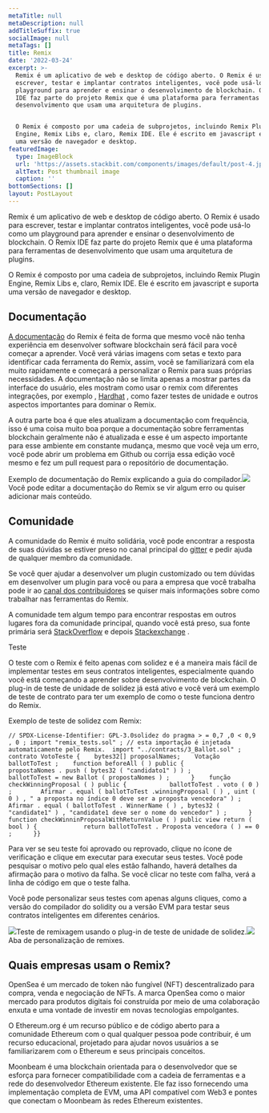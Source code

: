 ```yaml
---
metaTitle: null
metaDescription: null
addTitleSuffix: true
socialImage: null
metaTags: []
title: Remix
date: '2022-03-24'
excerpt: >-
  Remix é um aplicativo de web e desktop de código aberto. O Remix é usado para
  escrever, testar e implantar contratos inteligentes, você pode usá-lo como um
  playground para aprender e ensinar o desenvolvimento de blockchain. O Remix
  IDE faz parte do projeto Remix que é uma plataforma para ferramentas de
  desenvolvimento que usam uma arquitetura de plugins.


  O Remix é composto por uma cadeia de subprojetos, incluindo Remix Plugin
  Engine, Remix Libs e, claro, Remix IDE. Ele é escrito em javascript e suporta
  uma versão de navegador e desktop.
featuredImage:
  type: ImageBlock
  url: 'https://assets.stackbit.com/components/images/default/post-4.jpeg'
  altText: Post thumbnail image
  caption: ''
bottomSections: []
layout: PostLayout
---
```

Remix é um aplicativo de web e desktop de código aberto. O Remix é usado para escrever, testar e implantar contratos inteligentes, você pode usá-lo como um playground para aprender e ensinar o desenvolvimento de blockchain. O Remix IDE faz parte do projeto Remix que é uma plataforma para ferramentas de desenvolvimento que usam uma arquitetura de plugins.

O Remix é composto por uma cadeia de subprojetos, incluindo Remix Plugin Engine, Remix Libs e, claro, Remix IDE. Ele é escrito em javascript e suporta uma versão de navegador e desktop.

## Documentação

[A documentação](https://remix-ide.readthedocs.io/en/latest/) do Remix é feita de forma que mesmo você não tenha experiência em desenvolver software blockchain será fácil para você começar a aprender. Você verá várias imagens com setas e texto para identificar cada ferramenta do Remix, assim, você se familiarizará com ela muito rapidamente e começará a personalizar o Remix para suas próprias necessidades. A documentação não se limita apenas a mostrar partes da interface do usuário, eles mostram como usar o remix com diferentes integrações, por exemplo , [Hardhat](https://remix-ide.readthedocs.io/en/latest/hardhat.html) , como fazer testes de unidade e outros aspectos importantes para dominar o Remix.

A outra parte boa é que eles atualizam a documentação com frequência, isso é uma coisa muito boa porque a documentação sobre ferramentas blockchain geralmente não é atualizada e esse é um aspecto importante para esse ambiente em constante mudança, mesmo que você veja um erro, você pode abrir um problema em Github ou corrija essa edição você mesmo e fez um pull request para o repositório de documentação.

Exemplo de documentação do Remix explicando a guia do compilador.![](https://theblockchainguy.dev/static/github-edit-5155d610b99d403f4ad59fd31289a3ca.png)Você pode editar a documentação do Remix se vir algum erro ou quiser adicionar mais conteúdo.

## Comunidade

A comunidade do Remix é muito solidária, você pode encontrar a resposta de suas dúvidas se estiver preso no canal principal do [gitter](https://gitter.im/ethereum/remix) e pedir ajuda de qualquer membro da comunidade.

Se você quer ajudar a desenvolver um plugin customizado ou tem dúvidas em desenvolver um plugin para você ou para a empresa que você trabalha pode ir ao [canal dos contribuidores](https://gitter.im/ethereum/remix-dev) se quiser mais informações sobre como trabalhar nas ferramentas do Remix.

A comunidade tem algum tempo para encontrar respostas em outros lugares fora da comunidade principal, quando você está preso, sua fonte primária será [StackOverflow](https://stackoverflow.com/search?q=remix) e depois [Stackexchange](https://stackexchange.com/) .

Teste

O teste com o Remix é feito apenas com solidez e é a maneira mais fácil de implementar testes em seus contratos inteligentes, especialmente quando você está começando a aprender sobre desenvolvimento de blockchain. O plug-in de teste de unidade de solidez já está ativo e você verá um exemplo de teste de contrato para ter um exemplo de como o teste funciona dentro do Remix.

Exemplo de teste de solidez com Remix:

```
// SPDX-License-Identifier: GPL-3.0solidez do pragma > = 0,7 ,0 < 0,9 , 0 ; import "remix_tests.sol" ; // esta importação é injetada automaticamente pelo Remix.  import "../contracts/3_Ballot.sol" ; contrato VotoTeste {    bytes32[] proposalNames;    Votação ballotToTest ;    function beforeAll ( ) public {            propostaNomes . push ( bytes32 ( "candidato1" ) ) ;        ballotToTest = new Ballot ( propostaNomes ) ;      }    função checkWinningProposal ( ) public {            ballotToTest . voto ( 0 ) ;        Afirmar . equal ( ballotToTest .winningProposal ( ) , uint ( 0 ) , " a proposta no índice 0 deve ser a proposta vencedora" ) ;          Afirmar . equal ( ballotToTest . WinnerName ( ) , bytes32 ( "candidate1" ) , "candidate1 deve ser o nome do vencedor" ) ;      }    function checkWinninProposalWithReturnValue ( ) public view return ( bool ) {             return ballotToTest . Proposta vencedora ( ) == 0 ;      }}
```

Para ver se seu teste foi aprovado ou reprovado, clique no ícone de verificação e clique em executar para executar seus testes. Você pode pesquisar o motivo pelo qual eles estão falhando, haverá detalhes da afirmação para o motivo da falha. Se você clicar no teste com falha, verá a linha de código em que o teste falha.

Você pode personalizar seus testes com apenas alguns cliques, como a versão do compilador do solidity ou a versão EVM para testar seus contratos inteligentes em diferentes cenários.

![](https://theblockchainguy.dev/static/remix-test-d306c33833104c27f8d4571270a1d0a0.png)Teste de remixagem usando o plug-in de teste de unidade de solidez.![](https://theblockchainguy.dev/static/remix-test-customization-e1019222291d0099c8ec8997369aa45b.png)Aba de personalização de remixes.

## **Quais empresas usam o Remix?**

OpenSea é um mercado de token não fungível (NFT) descentralizado para compra, venda e negociação de NFTs. A marca OpenSea como o maior mercado para produtos digitais foi construída por meio de uma colaboração enxuta e uma vontade de investir em novas tecnologias empolgantes.

O Ethereum.org é um recurso público e de código aberto para a comunidade Ethereum com o qual qualquer pessoa pode contribuir, é um recurso educacional, projetado para ajudar novos usuários a se familiarizarem com o Ethereum e seus principais conceitos.

Moonbeam é uma blockchain orientada para o desenvolvedor que se esforça para fornecer compatibilidade com a cadeia de ferramentas e a rede do desenvolvedor Ethereum existente. Ele faz isso fornecendo uma implementação completa de EVM, uma API compatível com Web3 e pontes que conectam o Moonbeam às redes Ethereum existentes.

